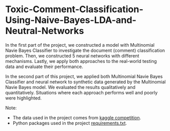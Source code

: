 # Toxic-Comment-Classification-Using-Naive-Bayes-LDA-and-Neutral-Networks

In the first part of the project, we constructed a model with Multinomial Navie Bayes Classifier to investigate the document (comment) classification problem. Then, we constructed 5 neural networks with different mechanisms. Lastly, we apply both approaches to the real-world testing data and evaluate their performance. 

In the second part of this project, we applied both Multinomial Navie Bayes Classifier and neural network to synthetic data generated by the Multinomial Navie Bayes model. We evaluated the results qualitatively and quantitatively. Situations where each approach performs well and poorly were highlighted.

Note: 
- The data used in the project comes from [kaggle competition](https://www.kaggle.com/c/jigsaw-toxic-comment-classification-challenge/data).
- Python packages used in the project [requirements.txt](./requirements.txt).
